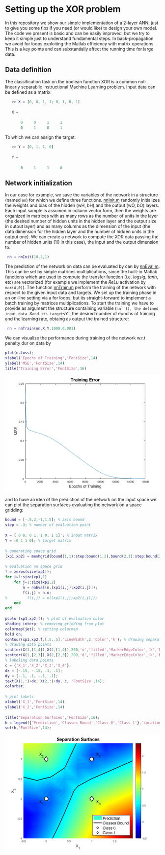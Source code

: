 # Setting up the XOR problem

In this repository we show our simple implementation of a 2-layer ANN, just to give you some tips if you need (or would like) to design your own model. The code we present is basic and can be easily improved, but we try to keep it simple just to understand fundamental steps. In back-propagation we avoid for loops exploiting the Matlab efficiency with matrix operations. This is a key points and can substantially affect the running time for large data.

## Data definition
The classification task on the boolean function XOR is a common not-linearly separabile instructional Machine Learning problem. Input data can be defined as a matrix:
```matlab
   >> X = [0, 0, 1, 1; 0, 1, 0, 1]
   
   X =

       0     0     1     1
       0     1     0     1
   ```
To which we can assign the target:
```matlab
   >> Y = [0, 1, 1, 0]
   
   Y =

       0     1     1     0
   ```


## Network initialization

In our case for example, we save the variables of the network in a structure (named `nn`) for which we define three functions. [nnInit.m](https://github.com/alered87/First-Day-at-AI-lab/blob/master/matlab/2layer/nnInit.m) randomly initializes the weights and bias of the hidden (wH, bH) and the output (wO, bO) layers. Each input sample is assumed in column vector form, then the weights are organized in matrices with as many rows as the number of units in the layer (the desired number of hidden units in the hidden layer and the output size in output layer) and as many columns as the dimension of the input (the data dimension for the hidden layer and the number of hidden units in the output one). We can create a network to compute the XOR data passing the number of hidden units (10 in this case), the input and the output dimension to:
```matlab
 nn = nnInit(10,2,1)
 ```

The prediction of the network on data can be evaluated by  can by [nnEval.m](https://github.com/alered87/First-Day-at-AI-lab/blob/master/matlab/2layer/nnEval.m). This can be set by simple matrices multiplications, since the built-in Matlab functions which are used to compute the transfer function (i.e. _logsig_, _tanh_, etc) are vectorized (for example we implement the _ReLu_ activation by `max(A,0)`). The function [nnTrain.m](https://github.com/alered87/First-Day-at-AI-lab/blob/master/matlab/2layer/nnTrain.m) perform the training of the network with respect to the given input data and targets. We set up the training phase in an on-line setting via a for loops, but its straight-forward to implement a batch training by matrices multiplications. To start the training we have to provide as argument the structure containing variable (`nn``)), the defined input data `X` and its targets `Y`, the desired number of epochs of training and the learning rate, obtaing as output the trained structure:


```matlab
 nn = nnTrain(nn,X,Y,1000,0.001)
 ```
We can visualize the performance during training of the network w.r.t penalty dur on data by

```matlab
plot(n.Loss);
xlabel('Epochs of Training','FontSize',14)
ylabel('MSE','FontSize',14)
title('Training Error','FontSize',16)
```

![](mse.png)

and to have an idea of the prediction of the network on the input space we can plot the separation surfaces evaluating the network on a space gridding: 

```matlab
bound = [-.5,2;-1,1.5]; % axis bound
step = .3; % number of evaluation point

X = [ 0 0; 0 1; 1 0; 1 1]'; % input matrix
Y = [0 1 1 0]; % target matrix

% generating space grid
[xp1,xp2] = meshgrid(bound(1,1):step:bound(1,2),bound(2,1):step:bound(2,2));

% evaluation on space grid
f = zeros(size(xp1));
for i=1:size(xp1,1)
    for j=1:size(xp1,2)
        n = nnEval(n,[xp1(i,j);xp2(i,j)]);
        f(i,j) = n.o;
%         f(i,j) = n([xp1(i,j);xp2(i,j)]);
    end
end

pcolor(xp1,xp2,f); % plot of evaluation color
shading interp; % removing gridding from plot
colormap(jet); % setting colormap
hold on;
contour(xp1,xp2,f,[.5,.5],'LineWidth',2,'Color','k'); % drawing separation curve
% drawing data points 
scatter(X(1,[1,4]),X(2,[1,4]),200,'o','filled','MarkerEdgeColor','k','MarkerFaceColor','w','LineWidth',2);
scatter(X(1,[2,3]),X(2,[2,3]),200,'d','filled','MarkerEdgeColor','k','MarkerFaceColor','w','LineWidth',2);
% labeling data points
c = {'X_1','X_2','X_3','X_4'};
dx = [-.15, -.15, .1, .1];
dy = [-.1, .1, -.1, .1];
text(X(1,:)+dx, X(2,:)+dy, c, 'FontSize',14);
colorbar;

% plot labels
xlabel('X_1','FontSize',14)
ylabel('X_2','FontSize',14)

title('Separation Surfaces','FontSize',16);
h = legend({'Prediction','Classes Bound','Class 0','Class 1'},'Location','SouthEast');
set(h,'FontSize',14);
```
![](surface.png)
